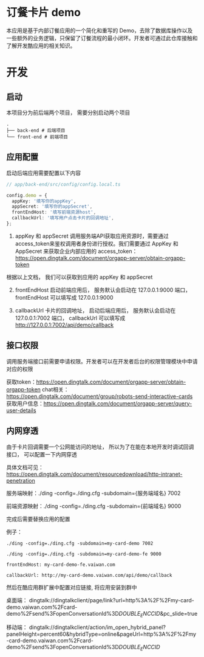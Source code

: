 # 订餐卡片 demo

本应用是基于内部订餐应用的一个简化和重写的 Demo，去除了数据库操作以及一些额外的业务逻辑，只保留了订餐流程的最小闭环。开发者可通过此仓库接触和了解开发酷应用的相关知识。

# 开发

## 启动

本项目分为前后端两个项目， 需要分别启动两个项目

```
.
├── back-end # 后端项目
└── front-end # 前端项目
```

## 应用配置

启动后端应用需要配置以下内容

```ts
// app/back-end/src/config/config.local.ts

config.demo = {
  appKey: '填写你的appKey',
  appSecret: '填写你的appSecret',
  frontEndHost: '填写前端资源host',
  callbackUrl: '填写用户点击卡片的回调地址',
};

```

1. appKey 和 appSecret 
调用服务端API获取应用资源时，需要通过access_token来鉴权调用者身份进行授权。我们需要通过 AppKey 和 AppSecret 来获取企业内部应用的 access_token：https://open.dingtalk.com/document/orgapp-server/obtain-orgapp-token

根据以上文档， 我们可以获取到应用的 appKey 和 appSecret 

2. frontEndHost
启动前端应用后， 服务默认会启动在 127.0.0.1:9000 端口， frontEndHost 可以填写成 127.0.0.1:9000

3. callbackUrl
卡片的回调地址， 启动后端应用后， 服务默认会启动在 127.0.0.1:7002 端口， callbackUrl 可以填写成 http://127.0.0.1:7002/api/demo/callback

## 接口权限
调用服务端接口前需要申请权限。开发者可以在开发者后台的权限管理模块中申请对应的权限

获取token：https://open.dingtalk.com/document/orgapp-server/obtain-orgapp-token
chat相关： https://open.dingtalk.com/document/group/robots-send-interactive-cards
获取用户信息：https://open.dingtalk.com/document/orgapp-server/query-user-details

## 内网穿透

由于卡片回调需要一个公网能访问的地址， 所以为了在能在本地开发时调试回调接口， 可以配置一下内网穿透

具体文档可见：https://open.dingtalk.com/document/resourcedownload/http-intranet-penetration

服务端映射：./ding -config=./ding.cfg -subdomain={服务端域名} 7002

前端资源映射：./ding -config=./ding.cfg -subdomain={前端域名} 9000

完成后需要替换应用的配置

例子：
```
./ding -config=./ding.cfg -subdomain=my-card-demo 7002

./ding -config=./ding.cfg -subdomain=my-card-demo-fe 9000

frontEndHost: my-card-demo-fe.vaiwan.com

callbackUrl: http://my-card-demo.vaiwan.com/api/demo/callback

```

然后在酷应用群扩展中配置对应链接, 将应用安装到群中

桌面端：
dingtalk://dingtalkclient/page/link?url=http%3A%2F%2Fmy-card-demo.vaiwan.com%2Fcard-demo%2Fsend%3FopenConversationId%3D$DOUBLE_ENCCID$&pc_slide=true

移动端：
dingtalk://dingtalkclient/action/im_open_hybrid_panel?panelHeight=percent60&hybridType=online&pageUrl=http%3A%2F%2Fmy-card-demo.vaiwan.com%2Fcard-demo%2Fsend%3FopenConversationId%3D$DOUBLE_ENCCID$

